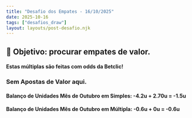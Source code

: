 ```yaml
---
title: "Desafio dos Empates - 16/10/2025"
date: 2025-10-16
tags: ["desafios_draw"]
layout: layouts/post-desafio.njk
---
```


## 🎯 Objetivo: procurar empates de valor.

#### Estas múltiplas são feitas com odds da Betclic!

### Sem Apostas de Valor aqui.

#### Balanço de Unidades Mês de Outubro em Simples: -4.2u + 2.70u = -1.5u
#### Balanço de Unidades Mês de Outubro em Múltipla: -0.6u + 0u = -0.6u